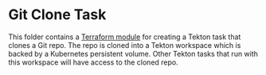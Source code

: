 # Git Clone Task

This folder contains a [Terraform module](https://www.terraform.io/docs/language/modules/index.html) for creating a Tekton task that clones a Git repo. The repo is cloned into a Tekton workspace which is backed by a Kubernetes persistent volume. Other Tekton tasks that run with this workspace will have access to the cloned repo.
